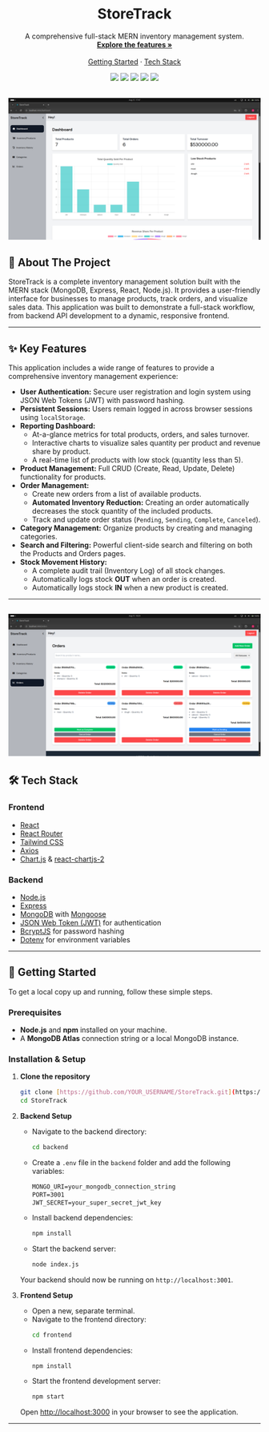 <div align="center">
  <h1 align="center">
    StoreTrack
  </h1>
  <p align="center">
    A comprehensive full-stack MERN inventory management system.
    <br />
    <a href="#-key-features"><strong>Explore the features »</strong></a>
    <br />
    <br />
    <a href="#-getting-started">Getting Started</a>
    ·
    <a href="#-tech-stack">Tech Stack</a>
  </p>
</div>

<div align="center">
  <img src="https://img.shields.io/badge/MongoDB-47A248?style=for-the-badge&logo=mongodb&logoColor=white" />
  <img src="https://img.shields.io/badge/Express.js-000000?style=for-the-badge&logo=express&logoColor=white" />
  <img src="https://img.shields.io/badge/React-20232A?style=for-the-badge&logo=react&logoColor=61DAFB" />
  <img src="https://img.shields.io/badge/Node.js-339933?style=for-the-badge&logo=nodedotjs&logoColor=white" />
  <img src="https://img.shields.io/badge/Tailwind_CSS-38B2AC?style=for-the-badge&logo=tailwind-css&logoColor=white" />
</div>
<br />

![StoreTrack Dashboard](./dashboard-preview.png)

## 📖 About The Project

StoreTrack is a complete inventory management solution built with the MERN stack (MongoDB, Express, React, Node.js). It provides a user-friendly interface for businesses to manage products, track orders, and visualize sales data. This application was built to demonstrate a full-stack workflow, from backend API development to a dynamic, responsive frontend.

---

## ✨ Key Features

This application includes a wide range of features to provide a comprehensive inventory management experience:

* **User Authentication:** Secure user registration and login system using JSON Web Tokens (JWT) with password hashing.
* **Persistent Sessions:** Users remain logged in across browser sessions using `localStorage`.
* **Reporting Dashboard:**
    * At-a-glance metrics for total products, orders, and sales turnover.
    * Interactive charts to visualize sales quantity per product and revenue share by product.
    * A real-time list of products with low stock (quantity less than 5).
* **Product Management:** Full CRUD (Create, Read, Update, Delete) functionality for products.
* **Order Management:**
    * Create new orders from a list of available products.
    * **Automated Inventory Reduction:** Creating an order automatically decreases the stock quantity of the included products.
    * Track and update order status (`Pending`, `Sending`, `Complete`, `Canceled`).
* **Category Management:** Organize products by creating and managing categories.
* **Search and Filtering:** Powerful client-side search and filtering on both the Products and Orders pages.
* **Stock Movement History:**
    * A complete audit trail (Inventory Log) of all stock changes.
    * Automatically logs stock **OUT** when an order is created.
    * Automatically logs stock **IN** when a new product is created.

---
![StoreTrack Dashboard](./order.png)
---

## 🛠️ Tech Stack

### Frontend
* [React](https://reactjs.org/)
* [React Router](https://reactrouter.com/)
* [Tailwind CSS](https://tailwindcss.com/)
* [Axios](https://axios-http.com/)
* [Chart.js](https://www.chartjs.org/) & [react-chartjs-2](https://react-chartjs-2.js.org/)

### Backend
* [Node.js](https://nodejs.org/)
* [Express](https://expressjs.com/)
* [MongoDB](https://www.mongodb.com/) with [Mongoose](https://mongoosejs.com/)
* [JSON Web Token (JWT)](https://jwt.io/) for authentication
* [BcryptJS](https://www.npmjs.com/package/bcryptjs) for password hashing
* [Dotenv](https://www.npmjs.com/package/dotenv) for environment variables

---

## 🚀 Getting Started

To get a local copy up and running, follow these simple steps.

### Prerequisites

* **Node.js** and **npm** installed on your machine.
* A **MongoDB Atlas** connection string or a local MongoDB instance.

### Installation & Setup

1.  **Clone the repository**
    ```sh
    git clone [https://github.com/YOUR_USERNAME/StoreTrack.git](https://github.com/YOUR_USERNAME/StoreTrack.git)
    cd StoreTrack
    ```

2.  **Backend Setup**
    * Navigate to the backend directory:
        ```sh
        cd backend
        ```
    * Create a `.env` file in the `backend` folder and add the following variables:
        ```env
        MONGO_URI=your_mongodb_connection_string
        PORT=3001
        JWT_SECRET=your_super_secret_jwt_key
        ```
    * Install backend dependencies:
        ```sh
        npm install
        ```
    * Start the backend server:
        ```sh
        node index.js
        ```
    Your backend should now be running on `http://localhost:3001`.

3.  **Frontend Setup**
    * Open a new, separate terminal.
    * Navigate to the frontend directory:
        ```sh
        cd frontend
        ```
    * Install frontend dependencies:
        ```sh
        npm install
        ```
    * Start the frontend development server:
        ```sh
        npm start
        ```
    Open [http://localhost:3000](http://localhost:3000) in your browser to see the application.

---
